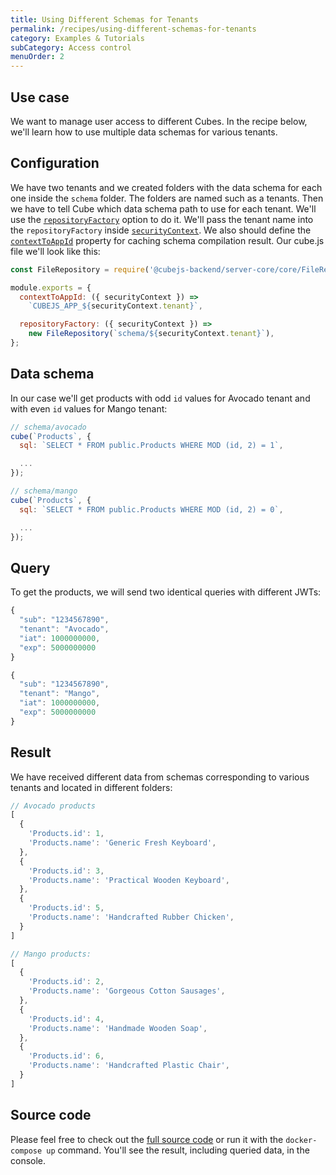 ```yaml
---
title: Using Different Schemas for Tenants
permalink: /recipes/using-different-schemas-for-tenants
category: Examples & Tutorials
subCategory: Access control
menuOrder: 2
---
```


## Use case

We want to manage user access to different Cubes. In the recipe below, we'll
learn how to use multiple data schemas for various tenants.

## Configuration

We have two tenants and we created folders with the data schema for each one
inside the `schema` folder. The folders are named such as a tenants. Then we
have to tell Cube which data schema path to use for each tenant. We'll use the
[`repositoryFactory`](https://cube.dev/docs/config#repository-factory) option to
do it. We'll pass the tenant name into the `repositoryFactory` inside
[`securityContext`](https://cube.dev/docs/security/context#top). We also should
define the [`contextToAppId`](https://cube.dev/docs/config#context-to-app-id)
property for caching schema compilation result. Our cube.js file we'll look like
this:

```javascript
const FileRepository = require('@cubejs-backend/server-core/core/FileRepository');

module.exports = {
  contextToAppId: ({ securityContext }) =>
    `CUBEJS_APP_${securityContext.tenant}`,

  repositoryFactory: ({ securityContext }) =>
    new FileRepository(`schema/${securityContext.tenant}`),
};
```

## Data schema

In our case we'll get products with odd `id` values for Avocado tenant and with
even `id` values for Mango tenant:

```javascript
// schema/avocado
cube(`Products`, {
  sql: `SELECT * FROM public.Products WHERE MOD (id, 2) = 1`,

  ...
});

// schema/mango
cube(`Products`, {
  sql: `SELECT * FROM public.Products WHERE MOD (id, 2) = 0`,

  ...
});
```

## Query

To get the products, we will send two identical queries with different JWTs:

```javascript
{
  "sub": "1234567890",
  "tenant": "Avocado",
  "iat": 1000000000,
  "exp": 5000000000
}
```

```javascript
{
  "sub": "1234567890",
  "tenant": "Mango",
  "iat": 1000000000,
  "exp": 5000000000
}
```

## Result

We have received different data from schemas corresponding to various tenants
and located in different folders:

```javascript
// Avocado products
[
  {
    'Products.id': 1,
    'Products.name': 'Generic Fresh Keyboard',
  },
  {
    'Products.id': 3,
    'Products.name': 'Practical Wooden Keyboard',
  },
  {
    'Products.id': 5,
    'Products.name': 'Handcrafted Rubber Chicken',
  }
]
```

```javascript
// Mango products:
[
  {
    'Products.id': 2,
    'Products.name': 'Gorgeous Cotton Sausages',
  },
  {
    'Products.id': 4,
    'Products.name': 'Handmade Wooden Soap',
  },
  {
    'Products.id': 6,
    'Products.name': 'Handcrafted Plastic Chair',
  }
]
```

## Source code

Please feel free to check out the
[full source code](https://github.com/cube-js/cube.js/tree/master/examples/recipes/using-different-schemas-for-tenants)
or run it with the `docker-compose up` command. You'll see the result, including
queried data, in the console.
